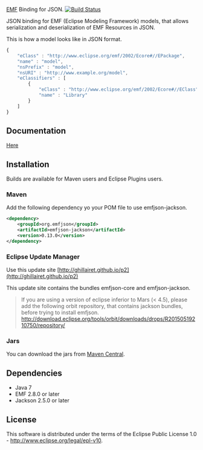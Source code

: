 [EMF](http://www.eclipse.org/emf) Binding for JSON. [![Build Status](https://secure.travis-ci.org/emfjson/emfjson-jackson.png)](http://travis-ci.org/emfjson/emfjson-jackson)

JSON binding for EMF (Eclipse Modeling Framework) models, that allows serialization and deserialization of EMF Resources in JSON.

This is how a model looks like in JSON format.

```javascript
{
    "eClass" : "http://www.eclipse.org/emf/2002/Ecore#//EPackage",
    "name" : "model",
    "nsPrefix" : "model",
    "nsURI" : "http://www.example.org/model",
    "eClassifiers" : [
        {
            "eClass" : "http://www.eclipse.org/emf/2002/Ecore#//EClass",
            "name" : "Library"
        }
    ]
}
```

## Documentation

[Here](http://emfjson.org)

## Installation

Builds are available for Maven users and Eclipse Plugins users.

### Maven

Add the following dependency yo your POM file to use emfjson-jackson.

```xml
<dependency>
	<groupId>org.emfjson</groupId>
	<artifactId>emfjson-jackson</artifactId>
	<version>0.13.0</version>
</dependency>
```

### Eclipse Update Manager

Use this update site [http://ghillairet.github.io/p2](http://ghillairet.github.io/p2)

This update site contains the bundles emfjson-core and emfjson-jackson. 

> If you are using a version of eclipse inferior to Mars (< 4.5), please add the following orbit 
 repository, that contains jackson bundles, before trying to install emfjson.
 http://download.eclipse.org/tools/orbit/downloads/drops/R20150519210750/repository/

### Jars

You can download the jars from [Maven Central](http://search.maven.org/#search|ga|1|emfjson).

## Dependencies

* Java 7
* EMF 2.8.0 or later
* Jackson 2.5.0 or later

## License
This software is distributed under the terms of the Eclipse Public License 1.0 - http://www.eclipse.org/legal/epl-v10.
